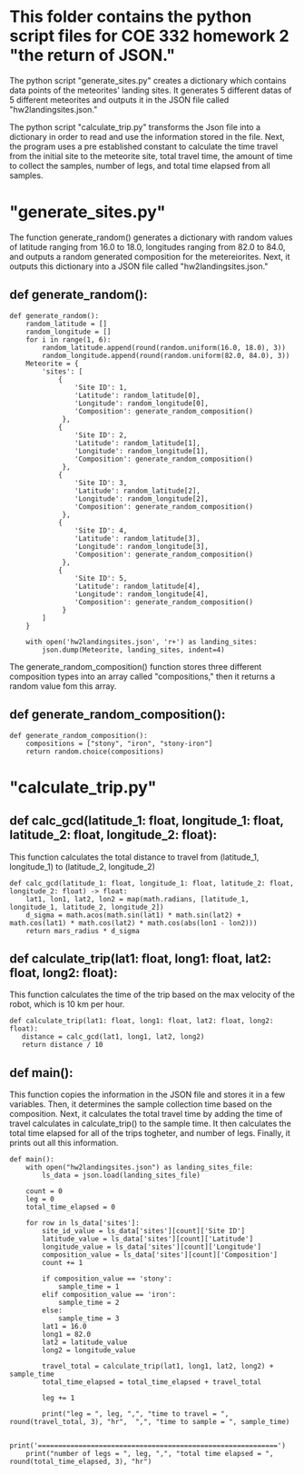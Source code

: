 # This folder contains the python script files for COE 332 homework 2 "the return of JSON."
The python script "generate_sites.py" creates a dictionary which contains data points of the meteorites' landing sites. It generates 5 different datas of 5 different meteorites and outputs it in the JSON file called "hw2landingsites.json." 

The python script "calculate_trip.py" transforms the Json file into a dictionary in order to read and use the information stored in the file. Next, the program uses a pre established constant to calculate the time travel from the initial site to the meteorite site, total travel time, the amount of time to collect the samples, number of legs, and total time elapsed from all samples. 

# "generate_sites.py"

The function generate_random() generates a dictionary with random values of latitude ranging from 16.0 to 18.0, longitudes ranging from 82.0 to 84.0, and outputs a random generated composition for the metereiorites. Next, it outputs this dictionary into a JSON file called "hw2landingsites.json."

## def generate_random():
```
def generate_random():
    random_latitude = []
    random_longitude = []
    for i in range(1, 6):
        random_latitude.append(round(random.uniform(16.0, 18.0), 3))
        random_longitude.append(round(random.uniform(82.0, 84.0), 3))
    Meteorite = {
        'sites': [
            {
                'Site ID': 1,
                'Latitude': random_latitude[0],
                'Longitude': random_longitude[0],
                'Composition': generate_random_composition()
             },
            {
                'Site ID': 2,
                'Latitude': random_latitude[1],
                'Longitude': random_longitude[1],
                'Composition': generate_random_composition()
             },
            {
                'Site ID': 3,
                'Latitude': random_latitude[2],
                'Longitude': random_longitude[2],
                'Composition': generate_random_composition()
             },
            {
                'Site ID': 4,
                'Latitude': random_latitude[3],
                'Longitude': random_longitude[3],
                'Composition': generate_random_composition()
             },
            {
                'Site ID': 5,
                'Latitude': random_latitude[4],
                'Longitude': random_longitude[4],
                'Composition': generate_random_composition()
             }
        ]
    }

    with open('hw2landingsites.json', 'r+') as landing_sites:
        json.dump(Meteorite, landing_sites, indent=4) 
   ```
The generate_random_composition() function stores three different composition types into an array called "compositions," then it returns a random value fom this array.  
## def generate_random_composition():
``` 
def generate_random_composition():
    compositions = ["stony", "iron", "stony-iron"]
    return random.choice(compositions)
```
# "calculate_trip.py"

## def calc_gcd(latitude_1: float, longitude_1: float, latitude_2: float, longitude_2: float):
This function calculates the total distance to travel from (latitude_1, longitude_1) to (latitude_2, longitude_2)

```
def calc_gcd(latitude_1: float, longitude_1: float, latitude_2: float, longitude_2: float) -> float:
    lat1, lon1, lat2, lon2 = map(math.radians, [latitude_1, longitude_1, latitude_2, longitude_2])
    d_sigma = math.acos(math.sin(lat1) * math.sin(lat2) + math.cos(lat1) * math.cos(lat2) * math.cos(abs(lon1 - lon2)))
    return mars_radius * d_sigma
 ```
 
 ## def calculate_trip(lat1: float, long1: float, lat2: float, long2: float):
 This function calculates the time of the trip based on the max velocity of the robot, which is 10 km per hour. 
 
 ```
 def calculate_trip(lat1: float, long1: float, lat2: float, long2: float):
    distance = calc_gcd(lat1, long1, lat2, long2)
    return distance / 10
```
## def main():
This function copies the information in the JSON file and stores it in a few variables. Then, it determines the sample collection time based on the composition. Next, it calculates the total travel time by adding the time of travel calculates in calculate_trip() to the sample time. It then calculates the total time elapsed for all of the trips togheter, and number of legs. Finally, it prints out all this information. 

```
def main():
    with open("hw2landingsites.json") as landing_sites_file:
        ls_data = json.load(landing_sites_file)

    count = 0
    leg = 0
    total_time_elapsed = 0

    for row in ls_data['sites']:
        site_id_value = ls_data['sites'][count]['Site ID']
        latitude_value = ls_data['sites'][count]['Latitude']
        longitude_value = ls_data['sites'][count]['Longitude']
        composition_value = ls_data['sites'][count]['Composition']
        count += 1

        if composition_value == 'stony':
            sample_time = 1
        elif composition_value == 'iron':
            sample_time = 2
        else:
            sample_time = 3
        lat1 = 16.0
        long1 = 82.0
        lat2 = latitude_value
        long2 = longitude_value

        travel_total = calculate_trip(lat1, long1, lat2, long2) + sample_time
        total_time_elapsed = total_time_elapsed + travel_total

        leg += 1

        print("leg = ", leg, ",", "time to travel = ", round(travel_total, 3), "hr",  ",", "time to sample = ", sample_time)

    print('===========================================================')
    print("number of legs = ", leg, ",", "total time elapsed = ", round(total_time_elapsed, 3), "hr")

```

